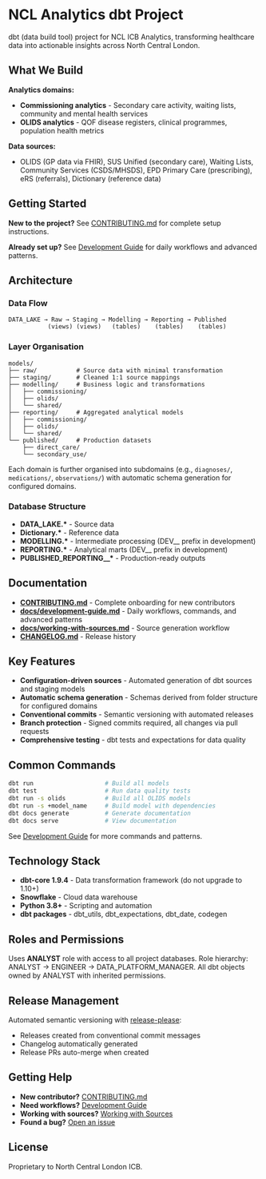 # NCL Analytics dbt Project

dbt (data build tool) project for NCL ICB Analytics, transforming healthcare data into actionable insights across North Central London.

## What We Build

**Analytics domains:**
- **Commissioning analytics** - Secondary care activity, waiting lists, community and mental health services
- **OLIDS analytics** - QOF disease registers, clinical programmes, population health metrics

**Data sources:**
- OLIDS (GP data via FHIR), SUS Unified (secondary care), Waiting Lists, Community Services (CSDS/MHSDS), EPD Primary Care (prescribing), eRS (referrals), Dictionary (reference data)

## Getting Started

**New to the project?** See [CONTRIBUTING.md](CONTRIBUTING.md) for complete setup instructions.

**Already set up?** See [Development Guide](docs/development-guide.md) for daily workflows and advanced patterns.

## Architecture

### Data Flow

```
DATA_LAKE → Raw → Staging → Modelling → Reporting → Published
           (views) (views)   (tables)    (tables)    (tables)
```

### Layer Organisation

```
models/
├── raw/           # Source data with minimal transformation
├── staging/       # Cleaned 1:1 source mappings
├── modelling/     # Business logic and transformations
│   ├── commissioning/
│   ├── olids/
│   └── shared/
├── reporting/     # Aggregated analytical models
│   ├── commissioning/
│   ├── olids/
│   └── shared/
└── published/     # Production datasets
    ├── direct_care/
    └── secondary_use/
```

Each domain is further organised into subdomains (e.g., `diagnoses/`, `medications/`, `observations/`) with automatic schema generation for configured domains.

### Database Structure

- **DATA_LAKE.\*** - Source data
- **Dictionary.\*** - Reference data
- **MODELLING.\*** - Intermediate processing (DEV__ prefix in development)
- **REPORTING.\*** - Analytical marts (DEV__ prefix in development)
- **PUBLISHED_REPORTING__\*** - Production-ready outputs

## Documentation

- **[CONTRIBUTING.md](CONTRIBUTING.md)** - Complete onboarding for new contributors
- **[docs/development-guide.md](docs/development-guide.md)** - Daily workflows, commands, and advanced patterns
- **[docs/working-with-sources.md](docs/working-with-sources.md)** - Source generation workflow
- **[CHANGELOG.md](CHANGELOG.md)** - Release history

## Key Features

- **Configuration-driven sources** - Automated generation of dbt sources and staging models
- **Automatic schema generation** - Schemas derived from folder structure for configured domains
- **Conventional commits** - Semantic versioning with automated releases
- **Branch protection** - Signed commits required, all changes via pull requests
- **Comprehensive testing** - dbt tests and expectations for data quality

## Common Commands

```bash
dbt run                    # Build all models
dbt test                   # Run data quality tests
dbt run -s olids           # Build all OLIDS models
dbt run -s +model_name     # Build model with dependencies
dbt docs generate          # Generate documentation
dbt docs serve             # View documentation
```

See [Development Guide](docs/development-guide.md) for more commands and patterns.

## Technology Stack

- **dbt-core 1.9.4** - Data transformation framework (do not upgrade to 1.10+)
- **Snowflake** - Cloud data warehouse
- **Python 3.8+** - Scripting and automation
- **dbt packages** - dbt_utils, dbt_expectations, dbt_date, codegen

## Roles and Permissions

Uses **ANALYST** role with access to all project databases. Role hierarchy: ANALYST → ENGINEER → DATA_PLATFORM_MANAGER. All dbt objects owned by ANALYST with inherited permissions.

## Release Management

Automated semantic versioning with [release-please](https://github.com/googleapis/release-please):
- Releases created from conventional commit messages
- Changelog automatically generated
- Release PRs auto-merge when created

## Getting Help

- **New contributor?** [CONTRIBUTING.md](CONTRIBUTING.md)
- **Need workflows?** [Development Guide](docs/development-guide.md)
- **Working with sources?** [Working with Sources](docs/working-with-sources.md)
- **Found a bug?** [Open an issue](https://github.com/ncl-icb-analytics/dbt-ncl-analytics/issues)

## License

Proprietary to North Central London ICB.
